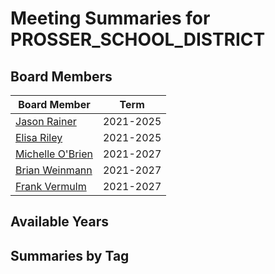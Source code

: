 # Meeting Summaries for PROSSER_SCHOOL_DISTRICT

## Board Members

| Board Member       | Term           |
|--------------------|----------------|
| [Jason Rainer](board_member_13.md) | 2021-2025 |
| [Elisa Riley](board_member_14.md) | 2021-2025 |
| [Michelle O'Brien](board_member_15.md) | 2021-2027 |
| [Brian Weinmann](board_member_16.md) | 2021-2027 |
| [Frank Vermulm](board_member_17.md) | 2021-2027 |

## Available Years

## Summaries by Tag
